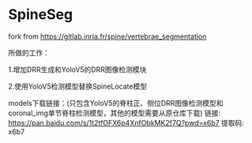 # SpineSeg
fork from https://gitlab.inria.fr/spine/vertebrae_segmentation

所做的工作：

1.增加DRR生成和YoloV5的DRR图像检测模块

2.使用YoloV5检测模型替换SpineLocate模型


models下载链接：(只包含YoloV5的脊柱正、侧位DRR图像检测模型和coronal_img单节脊柱检测模型，其他的模型需要从原仓库下载)
链接: https://pan.baidu.com/s/1t2tfOFX6p4XnfObkMK2f7Q?pwd=x6b7 
提取码: x6b7 
